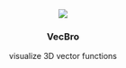 <div align="center">
    <img src="./public/favicon.ico">
    <h3>VecBro</h3>
    <p>visualize 3D vector functions</p>
</div>
